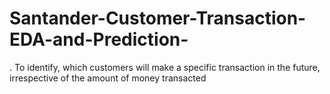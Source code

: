 # Santander-Customer-Transaction-EDA-and-Prediction-
. To identify, which customers will make a specific transaction in the future, irrespective of the amount of money transacted

